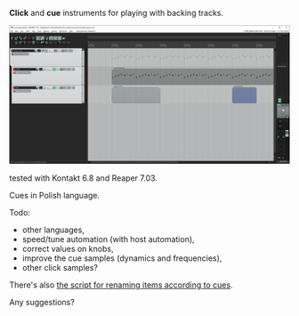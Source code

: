 **Click** and **cue** instruments for playing with backing tracks.

<img src="screenshot.png" />

tested with Kontakt 6.8 and Reaper 7.03.

Cues in Polish language.

Todo:
* other languages,
* speed/tune automation (with host automation),
* correct values on knobs,
* improve the cue samples (dynamics and frequencies),
* other click samples?

There's also <a href="https://github.com/kamilbaranskicom/kb_ReaScripts/blob/master/kb_Rename%20and%20color%20selected%20items%20depending%20on%20MIDI%20notes.lua">the script for renaming items according to cues</a>.

Any suggestions?
